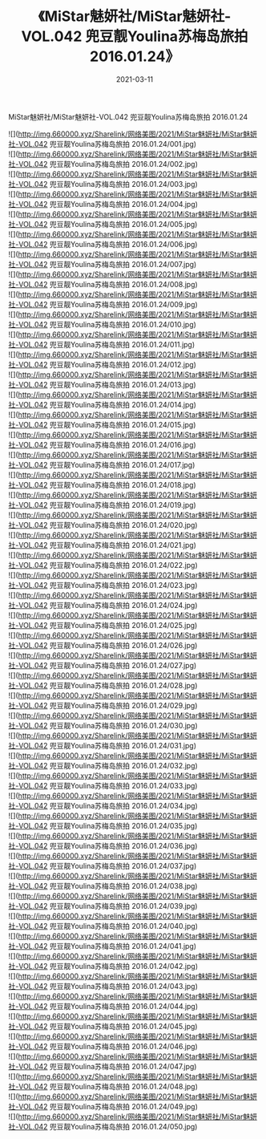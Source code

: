 ﻿---
layout: post
title:  《MiStar魅妍社/MiStar魅妍社-VOL.042 兜豆靓Youlina苏梅岛旅拍 2016.01.24》
date:   2021-03-11
img: http://img.660000.xyz/Sharelink/网络美图/2021/MiStar魅妍社/MiStar魅妍社-VOL.042 兜豆靓Youlina苏梅岛旅拍 2016.01.24/000.jpg
categories: [美女, 清纯, 唯美]
---

MiStar魅妍社/MiStar魅妍社-VOL.042 兜豆靓Youlina苏梅岛旅拍 2016.01.24

 ![](http://img.660000.xyz/Sharelink/网络美图/2021/MiStar魅妍社/MiStar魅妍社-VOL.042 兜豆靓Youlina苏梅岛旅拍 2016.01.24/001.jpg) <br>![](http://img.660000.xyz/Sharelink/网络美图/2021/MiStar魅妍社/MiStar魅妍社-VOL.042 兜豆靓Youlina苏梅岛旅拍 2016.01.24/002.jpg) <br>![](http://img.660000.xyz/Sharelink/网络美图/2021/MiStar魅妍社/MiStar魅妍社-VOL.042 兜豆靓Youlina苏梅岛旅拍 2016.01.24/003.jpg) <br>![](http://img.660000.xyz/Sharelink/网络美图/2021/MiStar魅妍社/MiStar魅妍社-VOL.042 兜豆靓Youlina苏梅岛旅拍 2016.01.24/004.jpg) <br>![](http://img.660000.xyz/Sharelink/网络美图/2021/MiStar魅妍社/MiStar魅妍社-VOL.042 兜豆靓Youlina苏梅岛旅拍 2016.01.24/005.jpg) <br>![](http://img.660000.xyz/Sharelink/网络美图/2021/MiStar魅妍社/MiStar魅妍社-VOL.042 兜豆靓Youlina苏梅岛旅拍 2016.01.24/006.jpg) <br>![](http://img.660000.xyz/Sharelink/网络美图/2021/MiStar魅妍社/MiStar魅妍社-VOL.042 兜豆靓Youlina苏梅岛旅拍 2016.01.24/007.jpg) <br>![](http://img.660000.xyz/Sharelink/网络美图/2021/MiStar魅妍社/MiStar魅妍社-VOL.042 兜豆靓Youlina苏梅岛旅拍 2016.01.24/008.jpg) <br>![](http://img.660000.xyz/Sharelink/网络美图/2021/MiStar魅妍社/MiStar魅妍社-VOL.042 兜豆靓Youlina苏梅岛旅拍 2016.01.24/009.jpg) <br>![](http://img.660000.xyz/Sharelink/网络美图/2021/MiStar魅妍社/MiStar魅妍社-VOL.042 兜豆靓Youlina苏梅岛旅拍 2016.01.24/010.jpg) <br>![](http://img.660000.xyz/Sharelink/网络美图/2021/MiStar魅妍社/MiStar魅妍社-VOL.042 兜豆靓Youlina苏梅岛旅拍 2016.01.24/011.jpg) <br>![](http://img.660000.xyz/Sharelink/网络美图/2021/MiStar魅妍社/MiStar魅妍社-VOL.042 兜豆靓Youlina苏梅岛旅拍 2016.01.24/012.jpg) <br>![](http://img.660000.xyz/Sharelink/网络美图/2021/MiStar魅妍社/MiStar魅妍社-VOL.042 兜豆靓Youlina苏梅岛旅拍 2016.01.24/013.jpg) <br>![](http://img.660000.xyz/Sharelink/网络美图/2021/MiStar魅妍社/MiStar魅妍社-VOL.042 兜豆靓Youlina苏梅岛旅拍 2016.01.24/014.jpg) <br>![](http://img.660000.xyz/Sharelink/网络美图/2021/MiStar魅妍社/MiStar魅妍社-VOL.042 兜豆靓Youlina苏梅岛旅拍 2016.01.24/015.jpg) <br>![](http://img.660000.xyz/Sharelink/网络美图/2021/MiStar魅妍社/MiStar魅妍社-VOL.042 兜豆靓Youlina苏梅岛旅拍 2016.01.24/016.jpg) <br>![](http://img.660000.xyz/Sharelink/网络美图/2021/MiStar魅妍社/MiStar魅妍社-VOL.042 兜豆靓Youlina苏梅岛旅拍 2016.01.24/017.jpg) <br>![](http://img.660000.xyz/Sharelink/网络美图/2021/MiStar魅妍社/MiStar魅妍社-VOL.042 兜豆靓Youlina苏梅岛旅拍 2016.01.24/018.jpg) <br>![](http://img.660000.xyz/Sharelink/网络美图/2021/MiStar魅妍社/MiStar魅妍社-VOL.042 兜豆靓Youlina苏梅岛旅拍 2016.01.24/019.jpg) <br>![](http://img.660000.xyz/Sharelink/网络美图/2021/MiStar魅妍社/MiStar魅妍社-VOL.042 兜豆靓Youlina苏梅岛旅拍 2016.01.24/020.jpg) <br>![](http://img.660000.xyz/Sharelink/网络美图/2021/MiStar魅妍社/MiStar魅妍社-VOL.042 兜豆靓Youlina苏梅岛旅拍 2016.01.24/021.jpg) <br>![](http://img.660000.xyz/Sharelink/网络美图/2021/MiStar魅妍社/MiStar魅妍社-VOL.042 兜豆靓Youlina苏梅岛旅拍 2016.01.24/022.jpg) <br>![](http://img.660000.xyz/Sharelink/网络美图/2021/MiStar魅妍社/MiStar魅妍社-VOL.042 兜豆靓Youlina苏梅岛旅拍 2016.01.24/023.jpg) <br>![](http://img.660000.xyz/Sharelink/网络美图/2021/MiStar魅妍社/MiStar魅妍社-VOL.042 兜豆靓Youlina苏梅岛旅拍 2016.01.24/024.jpg) <br>![](http://img.660000.xyz/Sharelink/网络美图/2021/MiStar魅妍社/MiStar魅妍社-VOL.042 兜豆靓Youlina苏梅岛旅拍 2016.01.24/025.jpg) <br>![](http://img.660000.xyz/Sharelink/网络美图/2021/MiStar魅妍社/MiStar魅妍社-VOL.042 兜豆靓Youlina苏梅岛旅拍 2016.01.24/026.jpg) <br>![](http://img.660000.xyz/Sharelink/网络美图/2021/MiStar魅妍社/MiStar魅妍社-VOL.042 兜豆靓Youlina苏梅岛旅拍 2016.01.24/027.jpg) <br>![](http://img.660000.xyz/Sharelink/网络美图/2021/MiStar魅妍社/MiStar魅妍社-VOL.042 兜豆靓Youlina苏梅岛旅拍 2016.01.24/028.jpg) <br>![](http://img.660000.xyz/Sharelink/网络美图/2021/MiStar魅妍社/MiStar魅妍社-VOL.042 兜豆靓Youlina苏梅岛旅拍 2016.01.24/029.jpg) <br>![](http://img.660000.xyz/Sharelink/网络美图/2021/MiStar魅妍社/MiStar魅妍社-VOL.042 兜豆靓Youlina苏梅岛旅拍 2016.01.24/030.jpg) <br>![](http://img.660000.xyz/Sharelink/网络美图/2021/MiStar魅妍社/MiStar魅妍社-VOL.042 兜豆靓Youlina苏梅岛旅拍 2016.01.24/031.jpg) <br>![](http://img.660000.xyz/Sharelink/网络美图/2021/MiStar魅妍社/MiStar魅妍社-VOL.042 兜豆靓Youlina苏梅岛旅拍 2016.01.24/032.jpg) <br>![](http://img.660000.xyz/Sharelink/网络美图/2021/MiStar魅妍社/MiStar魅妍社-VOL.042 兜豆靓Youlina苏梅岛旅拍 2016.01.24/033.jpg) <br>![](http://img.660000.xyz/Sharelink/网络美图/2021/MiStar魅妍社/MiStar魅妍社-VOL.042 兜豆靓Youlina苏梅岛旅拍 2016.01.24/034.jpg) <br>![](http://img.660000.xyz/Sharelink/网络美图/2021/MiStar魅妍社/MiStar魅妍社-VOL.042 兜豆靓Youlina苏梅岛旅拍 2016.01.24/035.jpg) <br>![](http://img.660000.xyz/Sharelink/网络美图/2021/MiStar魅妍社/MiStar魅妍社-VOL.042 兜豆靓Youlina苏梅岛旅拍 2016.01.24/036.jpg) <br>![](http://img.660000.xyz/Sharelink/网络美图/2021/MiStar魅妍社/MiStar魅妍社-VOL.042 兜豆靓Youlina苏梅岛旅拍 2016.01.24/037.jpg) <br>![](http://img.660000.xyz/Sharelink/网络美图/2021/MiStar魅妍社/MiStar魅妍社-VOL.042 兜豆靓Youlina苏梅岛旅拍 2016.01.24/038.jpg) <br>![](http://img.660000.xyz/Sharelink/网络美图/2021/MiStar魅妍社/MiStar魅妍社-VOL.042 兜豆靓Youlina苏梅岛旅拍 2016.01.24/039.jpg) <br>![](http://img.660000.xyz/Sharelink/网络美图/2021/MiStar魅妍社/MiStar魅妍社-VOL.042 兜豆靓Youlina苏梅岛旅拍 2016.01.24/040.jpg) <br>![](http://img.660000.xyz/Sharelink/网络美图/2021/MiStar魅妍社/MiStar魅妍社-VOL.042 兜豆靓Youlina苏梅岛旅拍 2016.01.24/041.jpg) <br>![](http://img.660000.xyz/Sharelink/网络美图/2021/MiStar魅妍社/MiStar魅妍社-VOL.042 兜豆靓Youlina苏梅岛旅拍 2016.01.24/042.jpg) <br>![](http://img.660000.xyz/Sharelink/网络美图/2021/MiStar魅妍社/MiStar魅妍社-VOL.042 兜豆靓Youlina苏梅岛旅拍 2016.01.24/043.jpg) <br>![](http://img.660000.xyz/Sharelink/网络美图/2021/MiStar魅妍社/MiStar魅妍社-VOL.042 兜豆靓Youlina苏梅岛旅拍 2016.01.24/044.jpg) <br>![](http://img.660000.xyz/Sharelink/网络美图/2021/MiStar魅妍社/MiStar魅妍社-VOL.042 兜豆靓Youlina苏梅岛旅拍 2016.01.24/045.jpg) <br>![](http://img.660000.xyz/Sharelink/网络美图/2021/MiStar魅妍社/MiStar魅妍社-VOL.042 兜豆靓Youlina苏梅岛旅拍 2016.01.24/046.jpg) <br>![](http://img.660000.xyz/Sharelink/网络美图/2021/MiStar魅妍社/MiStar魅妍社-VOL.042 兜豆靓Youlina苏梅岛旅拍 2016.01.24/047.jpg) <br>![](http://img.660000.xyz/Sharelink/网络美图/2021/MiStar魅妍社/MiStar魅妍社-VOL.042 兜豆靓Youlina苏梅岛旅拍 2016.01.24/048.jpg) <br>![](http://img.660000.xyz/Sharelink/网络美图/2021/MiStar魅妍社/MiStar魅妍社-VOL.042 兜豆靓Youlina苏梅岛旅拍 2016.01.24/049.jpg) <br>![](http://img.660000.xyz/Sharelink/网络美图/2021/MiStar魅妍社/MiStar魅妍社-VOL.042 兜豆靓Youlina苏梅岛旅拍 2016.01.24/050.jpg) <br>